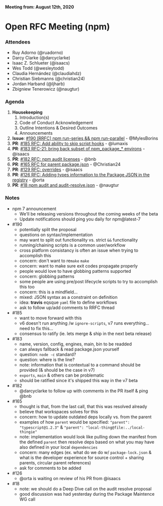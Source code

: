 #### Meeting from: August 12th, 2020

# Open RFC Meeting (npm)

### Attendees
- Ruy Adorno (@ruadorno)
- Darcy Clarke (@darcyclarke)
- Isaac Z. Schlueter (@isaacs)
- Wes Todd (@wesleytodd)
- Claudia Hernández (@claudiahdz)
- Christian Siebmanns (@christian24)
- Jordan Harband (@ljharb)
- Zbigniew Tenerowicz (@naugtur)

### Agenda
1. **Housekeeping**
	1. Introduction(s)
	1. Code of Conduct Acknowledgement
	1. Outline Intentions & Desired Outcomes
	1. Announcements
1. **Issue**: [#190 [RRFC] npm run-series &amp;&amp; npm run-parallel](https://github.com/npm/rfcs/issues/190) - @MylesBorins
1. **PR**: [#185 RFC: Add ability to skip script hooks](https://github.com/npm/rfcs/pull/185) - @lumaxis
1. **PR**: [#183 RFC-21: bring back subset of npm_package_* environs](https://github.com/npm/rfcs/pull/183) - @isaacs
1. **PR**: [#182 RFC: npm audit licenses](https://github.com/npm/rfcs/pull/182) - @bnb
1. **PR**: [#165 RFC for parent package.json](https://github.com/npm/rfcs/pull/165) - @Christian24
1. **PR**: [#129 RFC: overrides](https://github.com/npm/rfcs/pull/129) - @isaacs
1. **PR**: [#126 RFC: Adding types information to the Package JSON in the  registry](https://github.com/npm/rfcs/pull/126) - @orta
1. **PR**: [#18 npm audit and audit-resolve.json](https://github.com/npm/rfcs/pull/18) - @naugtur

### Notes
- npm 7 announcement
    - We'll be releasing versions throughout the coming weeks of the beta
    - Update notifications should ping you daily for npm@latest-7
- #190 
    - potentially split the proposal
    - questions on syntax/implementation
    - may want to split out functionality vs. strict `&&` functionality
    - running/chaining scripts is a common user/workflow
    - cross platform consistancy is often an issue when trying to accomplish this
    - concern: don't want to re`make` `make`
    - concern: want to make sure exit codes propagate properly
    - people would love to have globbing patterns supported
    - concern: globbing patterns
    - some people are using pre/post lifecycle scripts to try to accomplish this too
    - concern: this is a mindfield...
    - mixed: JSON syntax as a constraint on definition
    - idea: **travis** eqsque `yaml` file to define workflows
    - ask to follow up/add comments to RRFC thread 
- #185
    - want to move forward with this
    - v6 doesn't run anything /w `ignore-scripts`, v7 runs everything... need to fix this... 
    - consensus to ratify (ie. lets merge & ship in the next beta release)
- #183 
    - name, version, config, engines, main, bin to be readded
    - can always fallback & read package.json yourself
    - question: `node -c` standard?
    - question: where is the line?
    - note: information that is contextual to a command should be provided (& should be the case in v7)
    - `exports`, `main` & others can be problematic
    - should be ratified since it's shipped this way in the v7 beta
- #182
    - @darcyclarke to follow up with comments in the PR itself & ping @bnb
- #165
    - thought is that, from the last call, that this was resolved already
    - believe that workspaces solves for this
    - concern: how to update outdated deps locally vs. from the parent
    - examples of how `parent` would be specified: `"parent": "typescript@1.2.3"` & `"parent": "local-thing@file:../local-thingie"`
    - note: implementation would look like pulling down the manifest from the defined `parent` then resolve deps based on what you may have also defined in your local `dependencies`
    - concern: many edges (ex. what do we do w/ `package-lock.json` & what is the developer experience for source control + sharing parents, circular parent references)
    - ask for comments to be added 
- #126
    - @orta is waiting on review of his PR from @isaacs
- #18
    - note: we should do a Deep Dive call on the audit resolve proposal
    - good discussion was had yesterday during the Package Maintence WG call
